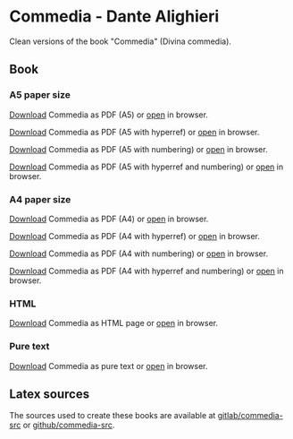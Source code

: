 # Commedia - Dante Alighieri

Clean versions of the book "Commedia" (Divina commedia).

## Book

### A5 paper size
[pdf_download_a5]: https://gitlab.com/geusebi/commedia-book/raw/master/book/commedia-a5.pdf?inline=false "Commedia - Dante Alighieri"
[pdf_download_a5_hr]: https://gitlab.com/geusebi/commedia-book/raw/master/book/commedia-a5-hr.pdf?inline=false "Commedia - Dante Alighieri"
[pdf_view_a5]: https://gitlab.com/geusebi/commedia-book/raw/master/book/commedia-a5.pdf?inline=true "Commedia - Dante Alighieri"
[pdf_view_a5_hr]: https://gitlab.com/geusebi/commedia-book/raw/master/book/commedia-a5-hr.pdf?inline=true "Commedia - Dante Alighieri"

[Download][pdf_download_a5] Commedia as PDF (A5) or [open][pdf_view_a5] in browser.

[Download][pdf_download_a5_hr] Commedia as PDF (A5 with hyperref) or [open][pdf_view_a5_hr] in browser.

[pdf_download_a5_num]: https://gitlab.com/geusebi/commedia-book/raw/master/book/commedia-a5-num.pdf?inline=false "Commedia - Dante Alighieri"
[pdf_download_a5_hr_num]: https://gitlab.com/geusebi/commedia-book/raw/master/book/commedia-a5-hr-num.pdf?inline=false "Commedia - Dante Alighieri"
[pdf_view_a5_num]: https://gitlab.com/geusebi/commedia-book/raw/master/book/commedia-a5-num.pdf?inline=true "Commedia - Dante Alighieri"
[pdf_view_a5_hr_num]: https://gitlab.com/geusebi/commedia-book/raw/master/book/commedia-a5-hr-num.pdf?inline=true "Commedia - Dante Alighieri"

[Download][pdf_download_a5_num] Commedia as PDF (A5 with numbering) or [open][pdf_view_a5_num] in browser.

[Download][pdf_download_a5_hr_num] Commedia as PDF (A5 with hyperref and numbering) or [open][pdf_view_a5_hr_num] in browser.

### A4 paper size
[pdf_download_a4]: https://gitlab.com/geusebi/commedia-book/raw/master/book/commedia-a4.pdf?inline=false "Commedia - Dante Alighieri"
[pdf_download_a4_hr]: https://gitlab.com/geusebi/commedia-book/raw/master/book/commedia-a4-hr.pdf?inline=false "Commedia - Dante Alighieri"
[pdf_view_a4]: https://gitlab.com/geusebi/commedia-book/raw/master/book/commedia-a4.pdf?inline=true "Commedia - Dante Alighieri"
[pdf_view_a4_hr]: https://gitlab.com/geusebi/commedia-book/raw/master/book/commedia-a4-hr.pdf?inline=true "Commedia - Dante Alighieri"

[Download][pdf_download_a4] Commedia as PDF (A4) or [open][pdf_view_a4] in browser.

[Download][pdf_download_a4_hr] Commedia as PDF (A4 with hyperref) or [open][pdf_view_a4_hr] in browser.

[pdf_download_a4_num]: https://gitlab.com/geusebi/commedia-book/raw/master/book/commedia-a4-num.pdf?inline=false "Commedia - Dante Alighieri"
[pdf_download_a4_hr_num]: https://gitlab.com/geusebi/commedia-book/raw/master/book/commedia-a4-hr-num.pdf?inline=false "Commedia - Dante Alighieri"
[pdf_view_a4_num]: https://gitlab.com/geusebi/commedia-book/raw/master/book/commedia-a4-num.pdf?inline=true "Commedia - Dante Alighieri"
[pdf_view_a4_hr_num]: https://gitlab.com/geusebi/commedia-book/raw/master/book/commedia-a4-hr-num.pdf?inline=true "Commedia - Dante Alighieri"

[Download][pdf_download_a4_num] Commedia as PDF (A4 with numbering) or [open][pdf_view_a4_num] in browser.

[Download][pdf_download_a4_hr_num] Commedia as PDF (A4 with hyperref and numbering) or [open][pdf_view_a4_hr_num] in browser.

### HTML
[html_download]: https://gitlab.com/geusebi/commedia-book/raw/master/book/commedia.html?inline=false "Commedia - Dante Alighieri"
[html_view]: https://gitlab.com/geusebi/commedia-book/raw/master/book/commedia.html?inline=true "Commedia - Dante Alighieri"

[Download][html_download] Commedia as HTML page or [open][html_view] in browser.

### Pure text
[txt_download]: https://gitlab.com/geusebi/commedia-book/raw/master/book/commedia.txt?inline=false "Commedia - Dante Alighieri"
[txt_view]: https://gitlab.com/geusebi/commedia-book/raw/master/book/commedia.txt?inline=true "Commedia - Dante Alighieri"

[Download][txt_download] Commedia as pure text or [open][txt_view] in browser.

## Latex sources

The sources used to create these books are available at
[gitlab/commedia-src](https://gitlab.com/geusebi/commedia-src "Divina commedia") or
[github/commedia-src](https://github.com/geusebi/commedia-src "Divina commedia").
